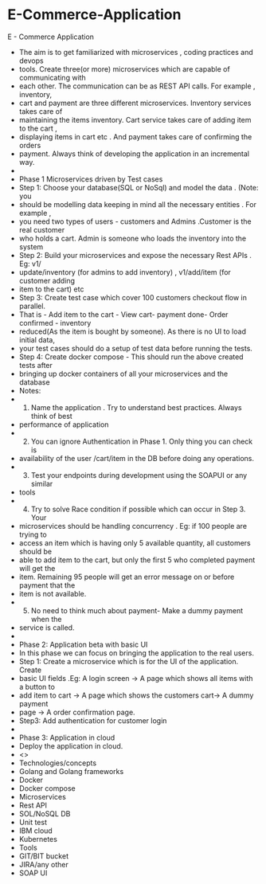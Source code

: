 # E-Commerce-Application
E - Commerce Application

* The aim is to get familiarized with microservices , coding practices and devops
* tools. Create three(or more) microservices which are capable of communicating with
* each other. The communication can be as REST API calls. For example , inventory,
* cart and payment are three different microservices. Inventory services takes care of
* maintaining the items inventory. Cart service takes care of adding item to the cart ,
* displaying items in cart etc . And payment takes care of confirming the orders
* payment. Always think of developing the application in an incremental way.
* 
* Phase 1 Microservices driven by Test cases
* Step 1: Choose your database(SQL or NoSql) and model the data . (Note: you
* should be modelling data keeping in mind all the necessary entities . For example ,
* you need two types of users - customers and Admins .Customer is the real customer
* who holds a cart. Admin is someone who loads the inventory into the system
* Step 2: Build your microservices and expose the necessary Rest APIs . Eg: v1/
* update/inventory (for admins to add inventory) , v1/add/item (for customer adding
* item to the cart) etc
* Step 3: Create test case which cover 100 customers checkout flow in parallel.
* That is - Add item to the cart - View cart- payment done- Order confirmed - inventory
* reduced(As the item is bought by someone). As there is no UI to load initial data,
* your test cases should do a setup of test data before running the tests.
* Step 4: Create docker compose - This should run the above created tests after
* bringing up docker containers of all your microservices and the database
* Notes:
* 1. Name the application . Try to understand best practices. Always think of best
* performance of application
* 2. You can ignore Authentication in Phase 1. Only thing you can check is
* availability of the user /cart/item in the DB before doing any operations.
* 3. Test your endpoints during development using the SOAPUI or any similar
* tools
* 4. Try to solve Race condition if possible which can occur in Step 3. Your
* microservices should be handling concurrency . Eg: if 100 people are trying to
* access an item which is having only 5 available quantity, all customers should be
* able to add item to the cart, but only the first 5 who completed payment will get the
* item. Remaining 95 people will get an error message on or before payment that the
* item is not available.
* 5. No need to think much about payment- Make a dummy payment when the
* service is called.
* 
* Phase 2: Application beta with basic UI
* In this phase we can focus on bringing the application to the real users.
* Step 1: Create a microservice which is for the UI of the application. Create
* basic UI fields .Eg: A login screen -> A page which shows all items with a button to
* add item to cart -> A page which shows the customers cart-> A dummy payment
* page -> A order confirmation page.
* Step3: Add authentication for customer login
* 
* Phase 3: Application in cloud
* Deploy the application in cloud.
* <<Steps to be updated>>
* Technologies/concepts
* Golang and Golang frameworks
* Docker
* Docker compose
* Microservices
* Rest API
* SOL/NoSQL DB
* Unit test
* IBM cloud
* Kubernetes
* Tools
* GIT/BIT bucket
* JIRA/any other
* SOAP UI
